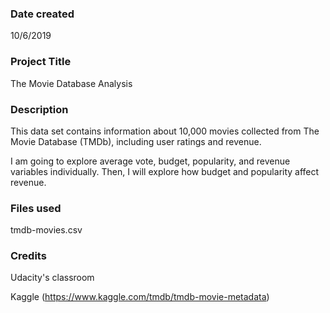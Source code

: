 ### Date created
10/6/2019

### Project Title
The Movie Database Analysis

### Description
This data set contains information about 10,000 movies collected from The Movie Database (TMDb), including user ratings and revenue.

I am going to explore average vote, budget, popularity, and revenue variables individually. Then, I will explore how budget and popularity affect revenue.

### Files used
tmdb-movies.csv

### Credits
Udacity's classroom

Kaggle (https://www.kaggle.com/tmdb/tmdb-movie-metadata)
